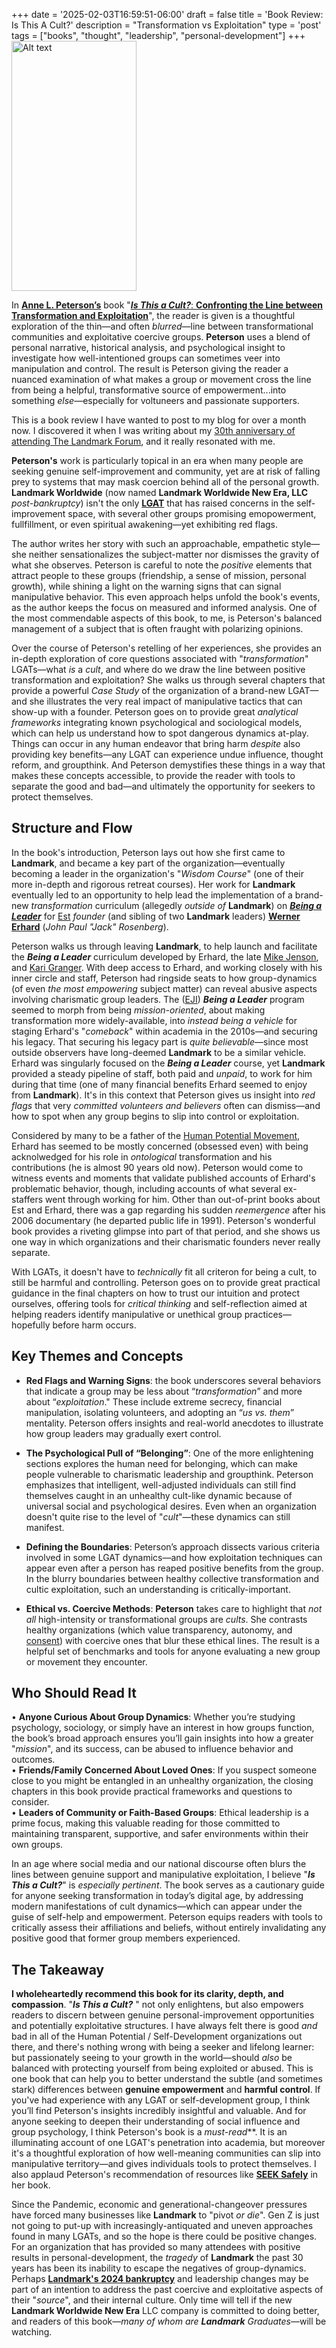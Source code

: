 +++
date = '2025-02-03T16:59:51-06:00'
draft = false
title = 'Book Review: Is This A Cult&#63;'
description = "Transformation vs Exploitation"
type = 'post'
tags = ["books", "thought", "leadership", "personal-development"]
+++
  <img src="https://julianwest.me/Blog/posts/images/is-this-a-cult.jpg" alt="Alt text" width="200" height="400">

In [**Anne L. Peterson’s**](https://isthisacultbook.com) book "[***Is This a Cult?***: **Confronting the Line between Transformation and Exploitation**](https://www.amazon.com/This-Cult-Confronting-Transformation-Exploitation/dp/B0CX8XFLWQ/)", the reader is given is a thoughtful exploration of the thin—and often *blurred*—line between transformational communities and exploitative coercive groups. **Peterson** uses a blend of personal narrative, historical analysis, and psychological insight to investigate how well-intentioned groups can sometimes veer into manipulation and control. The result is Peterson giving the reader a nuanced examination of what makes a group or movement cross the line from being a helpful, transformative source of empowerment...into something *else*—especially for voltuneers and passionate supporters.  <br />

This is a book review I have wanted to post to my blog for over a month now. I discovered it when I was writing about my [30th anniversary of attending The Landmark Forum](https://julianwest.me/Blog/30-years-since-landmark/), and it really resonated with me. <br />

**Peterson's** work is particularly topical in an era when many people are seeking genuine self-improvement and community, yet are at risk of falling prey to systems that may mask coercion behind all of the personal growth.  **Landmark Worldwide** (now named **Landmark Worldwide New Era, LLC** *post-bankruptcy*) isn't the only [**LGAT**](https://en.wikipedia.org/wiki/Large-group_awareness_training) that has raised concerns in the self-improvement space, with several other groups promising emopowerment, fullfillment, or even spiritual awakening—yet exhibiting red flags. <br />

The author writes her story with such an approachable, empathetic style—she neither sensationalizes the subject-matter nor dismisses the gravity of what she observes. Peterson is careful to note the *positive* elements that attract people to these groups (friendship, a sense of mission, personal growth), while shining a light on the warning signs that can signal manipulative behavior. This even approach helps unfold the book's events, as the author keeps the focus on measured and informed analysis.  One of the most commendable aspects of this book, to me, is Peterson's balanced management of a subject that is often fraught with polarizing opinions. <br />

Over the course of Peterson's retelling of her experiences, she provides an in-depth exploration of core questions associated with "*transformation*" LGATs—what *is* a *cult*, and where do we draw the line between positive transformation and exploitation?  She walks us through several chapters that provide a powerful *Case Study* of the organization of a brand-new LGAT—and she illustrates the very real impact of manipulative tactics that can show-up with a founder. Peterson goes on to provide great *analytical frameworks* integrating known psychological and sociological models, which can help us understand how to spot dangerous dynamics at-play.  Things can occur in any human endeavor that bring harm *despite* also providing key benefits—any LGAT can experience undue influence, thought reform, and groupthink. And Peterson demystifies these things in a way that makes these concepts accessible, to provide the reader with tools to separate the good and bad—and ultimately the opportunity for seekers to protect themselves. <br />

## Structure and Flow

In the book's introduction, Peterson lays out how she first came to **Landmark**, and became a key part of the organization—eventually becoming a leader in the organization's "*Wisdom Course*" (one of their more in-depth and rigorous retreat courses). Her work for **Landmark** eventually led to an opportunity to help lead the implementation of a brand-new *transformation* curriculum (allegedly *outside of* **Landmark**) on [***Being a Leader***](https://www.hbs.edu/faculty/Pages/item.aspx?num=42359) for [Est](https://en.wikipedia.org/wiki/Erhard_Seminars_Training) *founder* (and sibling of two **Landmark** leaders) [**Werner Erhard**](https://en.wikipedia.org/wiki/Werner_Erhard) (*John Paul "Jack" Rosenberg*). <br />

Peterson walks us through leaving **Landmark**, to help launch and facilitate the ***Being a Leader*** curriculum developed by Erhard, the late [Mike Jenson](https://en.wikipedia.org/wiki/Michael_C._Jensen), and [Kari Granger](https://www.acellc.consulting/board-candidates/kari-granger).  With deep access to Erhard, and working closely with his inner circle and staff, Peterson had ringside seats to how group-dynamics (of even *the most empowering* subject matter) can reveal abusive aspects involving charismatic group leaders.  The ([EJI](https://www.erhardjensen.org)) ***Being a Leader*** program seemed to morph from being *mission-oriented*, about making transformation more widely-available, into *instead being a vehicle* for staging Erhard's "*comeback*" within academia in the 2010s—and securing his legacy.  That securing his legacy part is *quite believable*—since most outside observers have long-deemed **Landmark** to be a similar vehicle.  Erhard was singularly focused on the ***Being a Leader*** course, yet **Landmark** provided a steady pipeline of staff, both paid and *unpaid*, to work for him during that time (one of many financial benefits Erhard seemed to enjoy from **Landmark**).  It's in this context that Peterson gives us insight into *red flags* that very *committed volunteers and believers* often can dismiss—and how to spot when any group begins to slip into control or exploitation. <br />

Considered by many to be a father of the [Human Potential Movement](https://en.wikipedia.org/wiki/Human_Potential_Movement), Erhard has seemed to be mostly concerned (obsessed even) with being acknolwedged for his role in *ontological* transformation and his contributions (he is almost 90 years old now). Peterson would come to witness events and moments that validate published accounts of Erhard's problematic behavior, though, including accounts of what several ex-staffers went through working for him. Other than out-of-print books about Est and Erhard, there was a gap regarding his sudden *reemergence* after his 2006 documentary (he departed public life in 1991). Peterson's wonderful book provides a riveting glimpse into part of that period, and she shows us one way in which organizations and their charismatic founders never really separate. <br />

With LGATs, it doesn't have to *technically* fit all criteron for being a cult, to still be harmful and controlling. Peterson goes on to provide great practical guidance in the final chapters on how to trust our intuition and protect ourselves, offering tools for *critical thinking* and self-reflection aimed at helping readers identify manipulative or unethical group practices—hopefully before harm occurs.   <br />

## Key Themes and Concepts

- **Red Flags and Warning Signs**: the book underscores several behaviors that indicate a group may be less about “*transformation*” and more about “*exploitation*." These include extreme secrecy, financial manipulation, isolating volunteers, and adopting an “*us vs. them*” mentality. Peterson offers insights and real-world anecdotes to illustrate how group leaders may gradually exert control.

- **The Psychological Pull of “Belonging”**: One of the more enlightening sections explores the human need for belonging, which can make people vulnerable to charismatic leadership and groupthink. Peterson emphasizes that intelligent, well-adjusted individuals can still find themselves caught in an unhealthy cult-like dynamic because of universal social and psychological desires. Even when an organization doesn't quite rise to the level of "*cult*"—these dynamics can still manifest. <br />

- **Defining the Boundaries**: Peterson’s approach dissects various criteria involved in some LGAT dynamics—and how exploitation techniques can appear even after a person has reaped positive benefits from the group. In the blurry boundaries between healthy collective transformation and cultic exploitation, such an understanding is critically-important. <br />

- **Ethical vs. Coercive Methods**: **Peterson** takes care to highlight that *not all* high-intensity or transformational groups are *cults*. She contrasts healthy organizations (which value transparency, autonomy, and [consent](https://en.wikipedia.org/wiki/Informed_consent)) with coercive ones that blur these ethical lines. The result is a helpful set of benchmarks and tools for anyone evaluating a new group or movement they encounter. <br />

## Who Should Read It

•	**Anyone Curious About Group Dynamics**: Whether you’re studying psychology, sociology, or simply have an interest in how groups function, the book’s broad approach ensures you’ll gain insights into how a greater "*mission*", and its success, can be abused to influence behavior and outcomes. <br />
•	**Friends/Family Concerned About Loved Ones**: If you suspect someone close to you might be entangled in an unhealthy organization, the closing chapters in this book provide practical frameworks and questions to consider. <br />
•	**Leaders of Community or Faith-Based Groups**: Ethical leadership is a prime focus, making this valuable reading for those committed to maintaining transparent, supportive, and safer environments within their own groups. <br />

In an age where social media and our national discourse often blurs the lines between genuine support and manipulative exploitation, I believe "***Is This a Cult?***" is *especially pertinent*.  The book serves as a cautionary guide for anyone seeking transformation in today’s digital age, by addressing modern manifestations of cult dynamics—which can appear under the guise of self-help and empowerment. Peterson equips readers with tools to critically assess their affiliations and beliefs, without entirely invalidating any positive good that former group members experienced. <br />

## The Takeaway

**I wholeheartedly recommend this book for its clarity, depth, and compassion**. "***Is This a Cult?*** " not only enlightens, but also empowers readers to discern between genuine personal-improvement opportunities and potentially exploitative structures. I have always felt there is good *and* bad in all of the Human Potential / Self-Development organizations out there, and there's nothing wrong with being a seeker and lifelong learner: but passionately seeing to your growth in the world—should *also* be balanced with protecting yourself from being exploited or abused. This is one book that can help you to better understand the subtle (and sometimes stark) differences between **genuine empowerment** and **harmful control**.  If you've had experience with any LGAT or self-development group, I think you’ll find Peterson's insights incredibly insightful and valuable.  And for anyone seeking to deepen their understanding of social influence and group psychology, I think Peterson's book is a *must-read***. It is an illuminating account of one LGAT's penetration into academia, but moreover it's a thoughtful exploration of how well-meaning communities can slip into manipulative territory—and gives individuals tools to protect themselves. I also applaud Peterson's recommendation of resources like [**SEEK Safely**](https://www.seeksafely.org) in her book. <br />

Since the Pandemic, economic and generational-changeover pressures have forced many businesses like **Landmark** to "pivot *or die*".  Gen Z is just not going to put-up with increasingly-antiquated and uneven approaches found in many LGATs, and so the hope is there could be positive changes. For an organization that has provided so many attendees with positive results in personal-development, the *tragedy* of **Landmark** the past 30 years has been its inability to escape the negatives of group-dynamics. Perhaps [**Landmark's 2024 bankruptcy**](https://finance.yahoo.com/news/landmark-worldwide-nears-completion-difficult-020000623.html) and leadership changes may be part of an intention to address the past coercive and exploitative aspects of their "*source*", and their internal culture. Only time will tell if the new **Landmark Worldwide New Era** LLC company is committed to doing better, and readers of this book—*many of whom are* ***Landmark*** *Graduates*—will be watching. <br />
